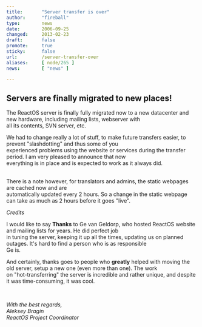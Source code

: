```yaml
---
title:       "Server transfer is over"
author:      "fireball"
type:        news
date:        2006-09-25
changed:     2013-02-23
draft:       false
promote:     true
sticky:      false
url:         /server-transfer-over
aliases:     [ node/265 ]
news:        [ "news" ]

---
```


<h2>Servers are finally migrated to new places!</h2>
<p>The ReactOS server is finally fully migrated now to a new datacenter and new hardware, including mailing lists, webserver with<br/>
all its contents, SVN server, etc.</p>
<p>We had to change really a lot of stuff, to make future transfers easier, to prevent&nbsp;&quot;slashdotting&quot; and thus some of you<br/>
experienced problems using the website or services during the transfer period. I am very pleased to announce that now<br/>
everything is in place and is expected to work as it always did.</p>
<p><br/>
There is a note however, for translators and admins, the static webpages are cached now and are<br/>
automatically updated every 2 hours. So a change in the static webpage can take as much as 2 hours before it goes &quot;live&quot;.</p>
<p><em></em></p>
<p><em>Credits</em></p>
<p>I would like to say&nbsp;<strong>Thanks</strong> to Ge van Geldorp, who hosted ReactOS website and mailing lists for years. He did perfect job<br/>
in tuning the server, keeping it up all the times, updating us on planned outages. It's hard to find a person who is as responsible<br/>
Ge is.</p>
<p>And certainly, thanks goes to&nbsp;people who <strong>greatly</strong> helped&nbsp;with moving the old server, setup a new one (even more than one). The work<br/>
on &quot;hot-transferring&quot; the server is incredible and rather unique, and&nbsp;despite it was time-consuming, it was cool.</p>
<p>&nbsp;</p>
<p><em>With the best regards,<br/>
Aleksey Bragin<br/>
ReactOS Project Coordinator</em></p>
